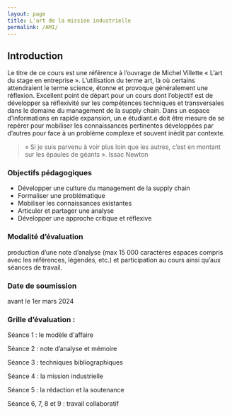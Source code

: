 ```yaml
---
layout: page
title: L'art de la mission industrielle
permalink: /AMI/
---
```


## Introduction

Le titre de ce cours est une référence à l’ouvrage de Michel Villette « L’art du stage en entreprise ». L’utilisation du terme art, là où certains attendraient le terme science, étonne et provoque généralement une réflexion. Excellent point de départ pour un cours dont l’objectif est de développer sa réflexivité sur les compétences techniques et transversales dans le domaine du management de la supply chain.
Dans un espace d’informations en rapide expansion, un.e étudiant.e doit être mesure de se repérer pour mobiliser les connaissances pertinentes développées par d’autres pour face à un problème complexe et souvent inédit par contexte.

> « Si je suis parvenu à voir plus loin que les autres, 
c’est en montant sur les épaules de géants ». Issac Newton

### Objectifs pédagogiques
- Développer une culture du management de la supply chain
- Formaliser une problématique
- Mobiliser les connaissances existantes
- Articuler et partager une analyse
- Développer une approche critique et réflexive

### Modalité d’évaluation
production d’une note d’analyse (max 15 000 caractères espaces compris avec les références, légendes, etc.) et participation au cours ainsi qu’aux séances de travail.

### Date de soumission 
avant le 1er mars 2024

### Grille d’évaluation :


Séance 1 : le modèle d'affaire

Séance 2 : note d’analyse et mémoire

Séance 3 : techniques bibliographiques

Séance 4 : la mission industrielle

Séance 5 : la rédaction et la soutenance

Séance 6, 7, 8 et 9 : travail collaboratif